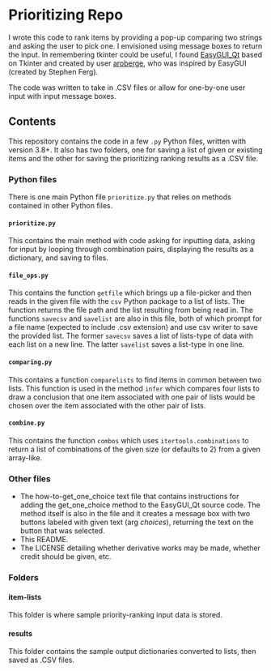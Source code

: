 # Prioritizing Repo

I wrote this code to rank items by providing a pop-up comparing two strings and asking the user to pick one. I envisioned using message boxes to return the input. In remembering tkinter could be useful, I found [EasyGUI_Qt](https://easygui-qt.readthedocs.io/en/latest/api.html) based on Tkinter and created by user [aroberge](https://github.com/aroberge/easygui_qt), who was inspired by EasyGUI (created by Stephen Ferg).

The code was written to take in .CSV files or allow for one-by-one user input with input message boxes.

## Contents
This repository contains the code in a few `.py` Python files, written with version 3.8+. It also has two folders, one for saving a list of given or existing items and the other for saving the prioritizing ranking results as a .CSV file.

### Python files
There is one main Python file `prioritize.py` that relies on methods contained in other Python files.

#### `prioritize.py`
This contains the main method with code asking for inputting data, asking for input by looping through combination pairs, displaying the results as a dictionary, and saving to files.

#### `file_ops.py`
This contains the function `getfile` which brings up a file-picker and then reads in the given file with the `csv` Python package to a list of lists. The function returns the file path and the list resulting from being read in.
The functions `savecsv` and `savelist` are also in this file, both of which prompt for a file name (expected to include .csv extension) and use csv writer to save the provided list. The former `savecsv` saves a list of lists-type of data with each list on a new line. The latter `savelist` saves a list-type in one line.

#### `comparing.py`
This contains a function `comparelists` to find items in common between two lists. This function is used in the method `infer` which compares four lists to draw a conclusion that one item associated with one pair of lists would be chosen over the item associated with the other pair of lists.

#### `combine.py`
This contains the function `combos` which uses `itertools.combinations` to return a list of combinations of the given size (or defaults to 2) from a given array-like.

### Other files
* The how-to-get_one_choice text file that contains instructions for adding the get_one_choice method to the EasyGUI_Qt source code. The method itself is also in the file and it creates a message box with two buttons labeled with given text (arg *choices*), returning the text on the button that was selected.
* This README.
* The LICENSE detailing whether derivative works may be made, whether credit should be given, etc.

### Folders
#### item-lists
This folder is where sample priority-ranking input data is stored.
#### results
This folder contains the sample output dictionaries converted to lists, then saved as .CSV files.
